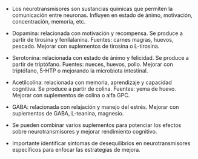 
- Los neurotransmisores son sustancias químicas que permiten la comunicación entre neuronas. Influyen en estado de ánimo, motivación, concentración, memoria, etc.

- Dopamina: relacionada con motivación y recompensa. Se produce a partir de tirosina y fenilalanina. Fuentes: carnes magras, huevos, pescado. Mejorar con suplementos de tirosina o L-tirosina. 

- Serotonina: relacionada con estado de ánimo y felicidad. Se produce a partir de triptófano. Fuentes: nueces, huevos, pollo. Mejorar con triptófano, 5-HTP o mejorando la microbiota intestinal.

- Acetilcolina: relacionada con memoria, aprendizaje y capacidad cognitiva. Se produce a partir de colina. Fuentes: yema de huevo. Mejorar con suplementos de colina o alfa GPC. 

- GABA: relacionada con relajación y manejo del estrés. Mejorar con suplementos de GABA, L-teanina, magnesio.

- Se pueden combinar varios suplementos para potenciar los efectos sobre neurotransmisores y mejorar rendimiento cognitivo.

- Importante identificar síntomas de desequilibrios en neurotransmisores específicos para enfocar las estrategias de mejora.